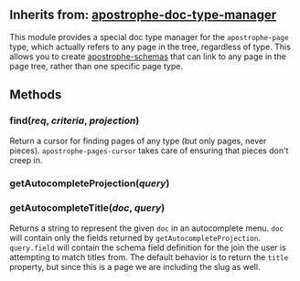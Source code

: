 ## Inherits from: [apostrophe-doc-type-manager](../apostrophe-doc-type-manager/README.md)
This module provides a special doc type manager for the `apostrophe-page` type, which
actually refers to any page in the tree, regardless of type. This
allows you to create [apostrophe-schemas](../apostrophe-schemas/README.md) that can link to
any page in the page tree, rather than one specific page type.


## Methods
### find(*req*, *criteria*, *projection*)
Return a cursor for finding pages of any type (but only pages, never pieces).
`apostrophe-pages-cursor` takes care of ensuring that pieces don't creep in.
### getAutocompleteProjection(*query*)

### getAutocompleteTitle(*doc*, *query*)
Returns a string to represent the given `doc` in an
autocomplete menu. `doc` will contain only the fields returned
by `getAutocompleteProjection`. `query.field` will contain
the schema field definition for the join the user is attempting
to match titles from. The default behavior is to return
the `title` property, but since this is a page we are including
the slug as well.
